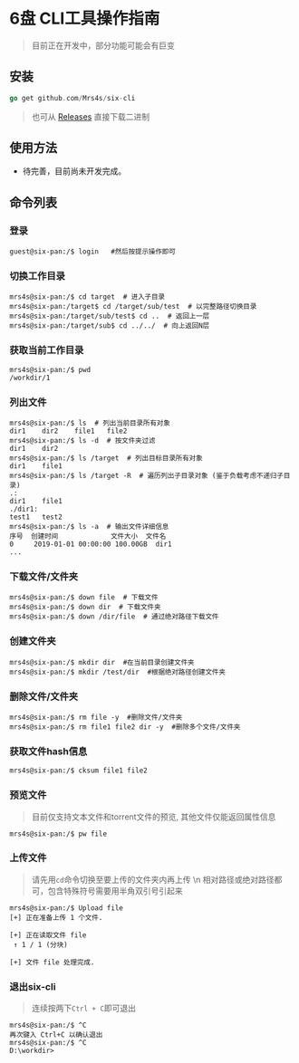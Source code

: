 # 6盘 CLI工具操作指南

> 目前正在开发中，部分功能可能会有巨变

## 安装

````go
go get github.com/Mrs4s/six-cli
````

> 也可从 [Releases](https://github.com/Mrs4s/six-cli/releases) 直接下载二进制 

##  使用方法

* 待完善，目前尚未开发完成。

## 命令列表

### 登录

````shell
guest@six-pan:/$ login   #然后按提示操作即可
````

### 切换工作目录

````shell
mrs4s@six-pan:/$ cd target  # 进入子目录
mrs4s@six-pan:/target$ cd /target/sub/test  # 以完整路径切换目录
mrs4s@six-pan:/target/sub/test$ cd ..  # 返回上一层
mrs4s@six-pan:/target/sub$ cd ../../  # 向上返回N层
````

### 获取当前工作目录

````shell
mrs4s@six-pan:/$ pwd
/workdir/1
````

### 列出文件

````shell
mrs4s@six-pan:/$ ls  # 列出当前目录所有对象
dir1	dir2	file1	file2
mrs4s@six-pan:/$ ls -d  # 按文件夹过滤
dir1	dir2
mrs4s@six-pan:/$ ls /target  # 列出目标目录所有对象
dir1	file1
mrs4s@six-pan:/$ ls /target -R  # 遍历列出子目录对象 (鉴于负载考虑不递归子目录)
.:
dir1	file1
./dir1:
test1	test2
mrs4s@six-pan:/$ ls -a  # 输出文件详细信息
序号  创建时间             文件大小  文件名
0     2019-01-01 00:00:00 100.00GB  dir1
...
````

### 下载文件/文件夹

````shell
mrs4s@six-pan:/$ down file  # 下载文件
mrs4s@six-pan:/$ down dir  # 下载文件夹
mrs4s@six-pan:/$ down /dir/file  # 通过绝对路径下载文件
````

### 创建文件夹

````shell
mrs4s@six-pan:/$ mkdir dir  #在当前目录创建文件夹
mrs4s@six-pan:/$ mkdir /test/dir  #根据绝对路径创建文件夹
````

### 删除文件/文件夹

````shell
mrs4s@six-pan:/$ rm file -y  #删除文件/文件夹
mrs4s@six-pan:/$ rm file1 file2 dir -y  #删除多个文件/文件夹
````

### 获取文件hash信息

````shell
mrs4s@six-pan:/$ cksum file1 file2 
````

### 预览文件
> 目前仅支持文本文件和torrent文件的预览, 其他文件仅能返回属性信息

````shell
mrs4s@six-pan:/$ pw file
````

### 上传文件
> 请先用`cd`命令切换至要上传的文件夹内再上传 \n 相对路径或绝对路径都可，包含特殊符号需要用半角双引号引起来

````shell
mrs4s@six-pan:/$ Upload file  
[+] 正在准备上传 1 个文件.

[+] 正在读取文件 file
 ↑ 1 / 1 (分块)

[+] 文件 file 处理完成.
````

### 退出six-cli
> 连续按两下`Ctrl + C`即可退出

````shell
mrs4s@six-pan:/$ ^C
再次键入 Ctrl+C 以确认退出
mrs4s@six-pan:/$ ^C
D:\workdir>
````



